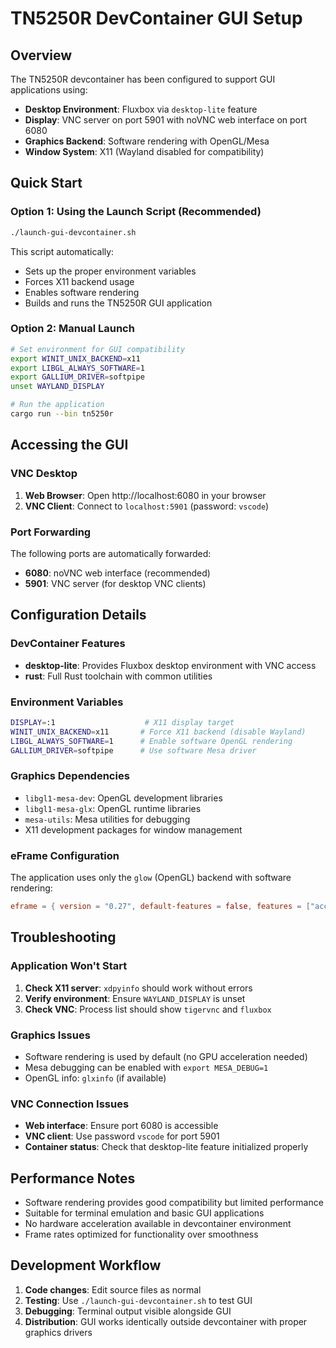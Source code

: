 # TN5250R DevContainer GUI Setup

## Overview

The TN5250R devcontainer has been configured to support GUI applications using:
- **Desktop Environment**: Fluxbox via `desktop-lite` feature
- **Display**: VNC server on port 5901 with noVNC web interface on port 6080
- **Graphics Backend**: Software rendering with OpenGL/Mesa
- **Window System**: X11 (Wayland disabled for compatibility)

## Quick Start

### Option 1: Using the Launch Script (Recommended)

```bash
./launch-gui-devcontainer.sh
```

This script automatically:
- Sets up the proper environment variables
- Forces X11 backend usage  
- Enables software rendering
- Builds and runs the TN5250R GUI application

### Option 2: Manual Launch

```bash
# Set environment for GUI compatibility
export WINIT_UNIX_BACKEND=x11
export LIBGL_ALWAYS_SOFTWARE=1
export GALLIUM_DRIVER=softpipe
unset WAYLAND_DISPLAY

# Run the application
cargo run --bin tn5250r
```

## Accessing the GUI

### VNC Desktop
1. **Web Browser**: Open http://localhost:6080 in your browser
2. **VNC Client**: Connect to `localhost:5901` (password: `vscode`)

### Port Forwarding
The following ports are automatically forwarded:
- **6080**: noVNC web interface (recommended)
- **5901**: VNC server (for desktop VNC clients)

## Configuration Details

### DevContainer Features
- **desktop-lite**: Provides Fluxbox desktop environment with VNC access
- **rust**: Full Rust toolchain with common utilities

### Environment Variables
```bash
DISPLAY=:1                    # X11 display target
WINIT_UNIX_BACKEND=x11       # Force X11 backend (disable Wayland)
LIBGL_ALWAYS_SOFTWARE=1      # Enable software OpenGL rendering
GALLIUM_DRIVER=softpipe      # Use software Mesa driver
```

### Graphics Dependencies
- `libgl1-mesa-dev`: OpenGL development libraries
- `libgl1-mesa-glx`: OpenGL runtime libraries
- `mesa-utils`: Mesa utilities for debugging
- X11 development packages for window management

### eFrame Configuration
The application uses only the `glow` (OpenGL) backend with software rendering:
```toml
eframe = { version = "0.27", default-features = false, features = ["accesskit", "default_fonts", "glow"] }
```

## Troubleshooting

### Application Won't Start
1. **Check X11 server**: `xdpyinfo` should work without errors
2. **Verify environment**: Ensure `WAYLAND_DISPLAY` is unset
3. **Check VNC**: Process list should show `tigervnc` and `fluxbox`

### Graphics Issues
- Software rendering is used by default (no GPU acceleration needed)
- Mesa debugging can be enabled with `export MESA_DEBUG=1`
- OpenGL info: `glxinfo` (if available)

### VNC Connection Issues
- **Web interface**: Ensure port 6080 is accessible
- **VNC client**: Use password `vscode` for port 5901
- **Container status**: Check that desktop-lite feature initialized properly

## Performance Notes

- Software rendering provides good compatibility but limited performance
- Suitable for terminal emulation and basic GUI applications
- No hardware acceleration available in devcontainer environment
- Frame rates optimized for functionality over smoothness

## Development Workflow

1. **Code changes**: Edit source files as normal
2. **Testing**: Use `./launch-gui-devcontainer.sh` to test GUI
3. **Debugging**: Terminal output visible alongside GUI
4. **Distribution**: GUI works identically outside devcontainer with proper graphics drivers